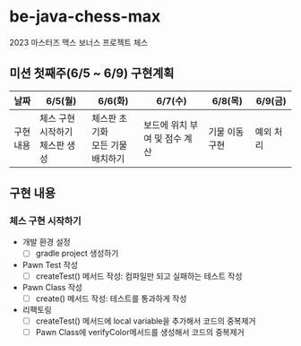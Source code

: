 # be-java-chess-max
2023 마스터즈 맥스 보너스 프로젝트 체스

## 미션 첫째주(6/5 ~ 6/9) 구현계획
| 날짜    | 6/5(월)                | 6/6(화)                | 6/7(수)            |6/8(목)|6/9(금)|
|-------|-----------------------|-----------------------|-------------------|---|---|
| 구현 내용 | 체스 구현 시작하기<br>체스판 생성 | 체스판 초기화<br>모든 기물 배치하기 | 보드에 위치 부여 및 점수 계산 |기물 이동 구현|예외 처리|

## 구현 내용
### 체스 구현 시작하기
- 개발 환경 설정
  - [ ] gradle project 생성하기
- Pawn Test 작성
  - [ ] createTest() 메서드 작성: 컴파일만 되고 실패하는 테스트 작성
- Pawn Class 작성
  - [ ] create() 메서드 작성: 테스트를 통과하게 작성
- 리팩토링
  - [ ] createTest() 메서드에 local variable을 추가해서 코드의 중복제거
  - [ ] Pawn Class에 verifyColor메서드를 생성해서 코드의 중복제거